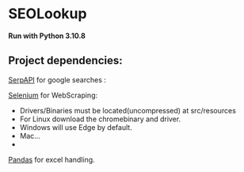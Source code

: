 # SEOLookup

**Run with Python 3.10.8**

Project dependencies:
-
[SerpAPI](https://github.com/serpapi/serpapi-python) for google searches : 

[Selenium](https://pypi.org/project/selenium/) for WebScraping: 
+ Drivers/Binaries must be located(uncompressed) at src/resources  
+ For Linux download the chromebinary and driver.
+ Windows will use Edge by default.
+ Mac...
+ 
[Pandas](https://pypi.org/project/pandas/) for excel handling.



